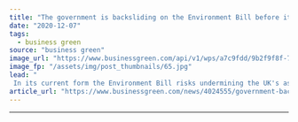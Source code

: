 ```yaml
---
title: "The government is backsliding on the Environment Bill before it even becomes law"
date: "2020-12-07"
tags: 
  - business green
source: "business green"
image_url: "https://www.businessgreen.com/api/v1/wps/a7c9fdd/9b2f9f8f-7fb2-412e-9a8a-5d71951115e6/1/Hatti-Owens-clientearth-185x114.jpg"
image_fp: "/assets/img/post_thumbnails/65.jpg"
lead: "
 In its current form the Environment Bill risks undermining the UK's aspiration for green leadership, argues ClientEarth lawyer Hatti Owens ..."
article_url: "https://www.businessgreen.com/news/4024555/government-backsliding-environment-law"
---
```


---
